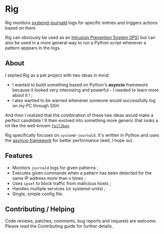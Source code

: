 # Rìg

Rìg monitors [systemd-journald](https://www.freedesktop.org/software/systemd/systemd-journald.service.html) logs for specific entries and triggers actions based on them.

Rìg can obviously be used as an [Intrusion Prevention System (IPS)](https://en.wikipedia.org/wiki/Intrusion_prevention_system) but can also be used in a more general way to run a Python script whenever a pattern appears in the logs.

## About

I started Rìg as a pet project with two ideas in mind:

  - I wanted to build something based on Python's **asyncio** framework because it looked very interesting and powerful - I needed to learn more about it ! ;
  - I also wanted to be warned whenever someone would successfully log on my PC through SSH.

And then I realized that the combination of these two ideas would make a perfect candidate ! It then evolved into something more generic that looks a lot like the well-known [`fail2ban`](http://www.fail2ban.org/).

Rìg specifically focuses on `systemd-journald`. It's written in Python and uses the [asyncio framework](https://docs.python.org/3/library/asyncio.html) for better performance (well, I hope so).

## Features

  - Monitors `journald` logs for given patterns ;
  - Executes given commands when a pattern has been detected for the same IP address more than *x* times ;
  - Uses `ipset` to block traffic from malicious hosts ;
  - Handles multiple services (or systemd-units) ;
  - Single, simple config file.

## Contributing / Helping

Code reviews, patches, comments, bug reports and requests are welcome. Please read the Contributing guide for further details.
